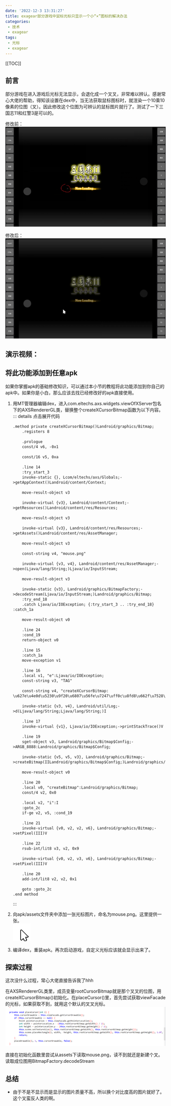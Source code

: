 ```yaml
---
date: '2022-12-3 13:31:27'
title: exagear部分游戏中鼠标光标只显示一个小“×”图标的解决办法
categories: 
 - 技术
 - exagear
tags:
 - 光标
 - exagear
---
```


[[TOC]]
## 前言

部分游戏在进入游戏后光标无法显示，会退化成一个叉叉，非常难以辨认。感谢常心大佬的帮助，得知该设置在dex中，当无法获取鼠标图标时，就渲染一个10乘10像素的位图（叉）。因此修改这个位图为可辨认的鼠标图片就行了。测试了一下三国志11和红警3是可以的。

修改前：\
![图1](./res/1.png)

修改后：\
![图2](./res/2.png)
## 演示视频：

## 将此功能添加到任意apk
如果你掌握apk的基础修改知识，可以通过本小节的教程将此功能添加到你自己的apk中。如果你是小白，那么应该去找已经修改好的apk直接使用。

1. 用MT管理器编辑dex，进入com.eltechs.axs.widgets.viewOfXServer包名下的AXSRendererGL类，替换整个createXCursorBitmap函数为以下内容。
    ::: details 点击展开代码
    ```smali
    .method private createXCursorBitmap()Landroid/graphics/Bitmap;
        .registers 8

        .prologue
        const/4 v6, -0x1

        const/16 v5, 0xa

        .line 14
        :try_start_3
        invoke-static {}, Lcom/eltechs/axs/Globals;->getAppContext()Landroid/content/Context;

        move-result-object v3

        invoke-virtual {v3}, Landroid/content/Context;->getResources()Landroid/content/res/Resources;

        move-result-object v3

        invoke-virtual {v3}, Landroid/content/res/Resources;->getAssets()Landroid/content/res/AssetManager;

        move-result-object v3

        const-string v4, "mouse.png"

        invoke-virtual {v3, v4}, Landroid/content/res/AssetManager;->open(Ljava/lang/String;)Ljava/io/InputStream;

        move-result-object v3

        invoke-static {v3}, Landroid/graphics/BitmapFactory;->decodeStream(Ljava/io/InputStream;)Landroid/graphics/Bitmap;
        :try_end_18
        .catch Ljava/io/IOException; {:try_start_3 .. :try_end_18} :catch_1a

        move-result-object v0

        .line 24
        :cond_19
        return-object v0

        .line 15
        :catch_1a
        move-exception v1

        .line 16
        .local v1, "e":Ljava/io/IOException;
        const-string v3, "TAG"

        const-string v4, "createXCursorBitmap: \u627e\u4e0d\u5230\u9f20\u6807\u56fe\u7247\uff0c\u8fd8\u662f\u7528\u00d7"

        invoke-static {v3, v4}, Landroid/util/Log;->d(Ljava/lang/String;Ljava/lang/String;)I

        .line 17
        invoke-virtual {v1}, Ljava/io/IOException;->printStackTrace()V

        .line 19
        sget-object v3, Landroid/graphics/Bitmap$Config;->ARGB_8888:Landroid/graphics/Bitmap$Config;

        invoke-static {v5, v5, v3}, Landroid/graphics/Bitmap;->createBitmap(IILandroid/graphics/Bitmap$Config;)Landroid/graphics/Bitmap;

        move-result-object v0

        .line 20
        .local v0, "createBitmap":Landroid/graphics/Bitmap;
        const/4 v2, 0x0

        .local v2, "i":I
        :goto_2c
        if-ge v2, v5, :cond_19

        .line 21
        invoke-virtual {v0, v2, v2, v6}, Landroid/graphics/Bitmap;->setPixel(III)V

        .line 22
        rsub-int/lit8 v3, v2, 0x9

        invoke-virtual {v0, v2, v3, v6}, Landroid/graphics/Bitmap;->setPixel(III)V

        .line 20
        add-int/lit8 v2, v2, 0x1

        goto :goto_2c
    .end method

    ```
    :::

2. 向apk/assets文件夹中添加一张光标图片，命名为mouse.png。这里提供一张。\
![鼠标图片](./res/mouse.png)

3. 编译dex，重装apk。再次启动游戏，自定义光标应该就会显示出来了。
## 探索过程
这次没什么过程，常心大佬直接告诉我了hhh

在AXSRendererGL类里，成员变量rootCursorBitmap就是那个叉叉的位图，用createXCursorBitmap()初始化。在placeCursor()里，首先尝试获取viewFacade的光标，如果获取不到，就用这个默认的叉叉光标。
![图3](./res/3.png)

直接在初始化函数里尝试从assets下读取mouse.png，读不到就还是新建个叉。读取成位图用BitmapFactory.decodeStream
## 总结
- 由于不是不显示而是显示的图片质量不高，所以换个对比度高的图片就好了。\
这个叉蛮反人类的啊。
